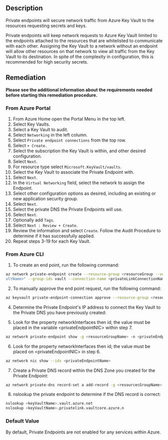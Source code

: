 ## Description

Private endpoints will secure network traffic from Azure Key Vault to the resources requesting secrets and keys.

Private endpoints will keep network requests to Azure Key Vault limited to the endpoints attached to the resources that are whitelisted to communicate with each other. Assigning the Key Vault to a network without an endpoint will allow other resources on that network to view all traffic from the Key Vault to its destination. In spite of the complexity in configuration, this is recommended for high security secrets.

## Remediation

**Please see the additional information about the requirements needed before starting this remediation procedure.**

### From Azure Portal

1. From Azure Home open the Portal Menu in the top left.
2. Select Key Vaults.
3. Select a Key Vault to audit.
4. Select `Networking` in the left column.
5. Select `Private endpoint connections` from the top row.
6. Select `+ Create.`
7. Select the subscription the Key Vault is within, and other desired configuration.
8. Select `Next`.
9. For resource type select `Microsoft.KeyVault/vaults`.
10. Select the Key Vault to associate the Private Endpoint with.
11. Select `Next`.
12. In the `Virtual Networking` field, select the network to assign the Endpoint. 
13. Select other configuration options as desired, including an existing or new application security group.
14. Select `Next`.
15. Select the private DNS the Private Endpoints will use.
16. Select `Next`.
17. Optionally add `Tags`.
18. Select `Next : Review + Create`.
19. Review the information and select `Create`. Follow the Audit Procedure to determine if it has successfully applied.
20. Repeat steps 3-19 for each Key Vault.

### From Azure CLI

1. To create an end point, run the following command:

```bash
az network private-endpoint create --resource-group <resourceGroup --vnet- name <vnetName> --subnet <subnetName> --name <PrivateEndpointName> -- private-connection-resource-id "/subscriptions/<AZURE SUBSCRIPTION ID>/resourceGroups/<resourceGroup>/providers/Microsoft.KeyVault/vaults/<keyVa
ultName>" --group-ids vault --connection-name <privateLinkConnectionName> -- location <azureRegion> --manual-request
```

2. To manually approve the end point request, run the following command:

```bash
az keyvault private-endpoint-connection approve --resource-group <resourceGroup> --vault-name <keyVaultName> –name <privateLinkName>
```

4. Determine the Private Endpoint's IP address to connect the Key Vault to the Private DNS you have previously created:

5. Look for the property networkInterfaces then id; the value must be placed in the variable &lt;privateEndpointNIC&gt; within step 7.

```bash
az network private-endpoint show -g <resourceGroupName> -n <privateEndpointName>
```

6. Look for the property networkInterfaces then id; the value must be placed on &lt;privateEndpointNIC&gt;  in step 6.

```bash
az network nic show --ids <privateEndpointName>
```

7. Create a Private DNS record within the DNS Zone you created for the Private Endpoint:

```bash
az network private-dns record-set a add-record -g <resourcecGroupName> -z "privatelink.vaultcore.azure.net" -n <keyVaultName> -a <privateEndpointNIC>
```

8. nslookup the private endpoint to determine if the DNS record is correct:

```bash
nslookup <keyVaultName>.vault.azure.net
nslookup <keyVaultName>.privatelink.vaultcore.azure.n
```

### Default Value

By default, Private Endpoints are not enabled for any services within Azure.
